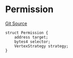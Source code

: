 # Permission
[Git Source](https://github.com/llama-community/vertex-v1/blob/c724f2e3c8bf0276a5a63bd3771b9426ad7e487d/src/utils/Structs.sol)


```solidity
struct Permission {
    address target;
    bytes4 selector;
    VertexStrategy strategy;
}
```

